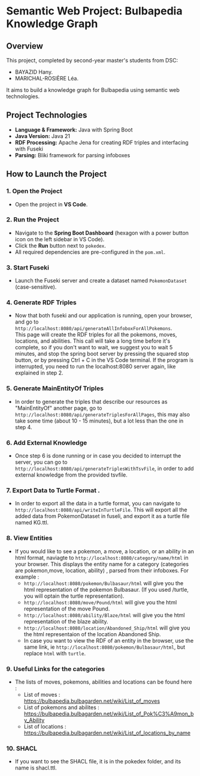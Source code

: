 # Semantic Web Project: Bulbapedia Knowledge Graph

## Overview
This project, completed by second-year master's students from DSC:
- BAYAZID Hany.
- MARICHAL-ROSIÈRE Léa.

It aims to build a knowledge graph for Bulbapedia using semantic web technologies.

## Project Technologies
- **Language & Framework:** Java with Spring Boot
- **Java Version:** Java 21
- **RDF Processing:** Apache Jena for creating RDF triples and interfacing with Fuseki
- **Parsing:** Bliki framework for parsing infoboxes

## How to Launch the Project
### 1. Open the Project
- Open the project in **VS Code**.

### 2. Run the Project
- Navigate to the **Spring Boot Dashboard** (hexagon with a power button icon on the left sidebar in VS Code).
- Click the **Run** button next to `pokedex`.
- All required dependencies are pre-configured in the `pom.xml`.

### 3. Start Fuseki
- Launch the Fuseki server and create a dataset named `PokemonDataset` (case-sensitive).

### 4. Generate RDF Triples
   - Now that both fuseki and our application is running, open your browser, and go to `http://localhost:8080/api/generateAllInfoboxForAllPokemons`. <br> This page will create the RDF triples for all the pokemons, moves, locations, and abilities.
   This call will take a long time before it's complete, so if you don't want to wait, we suggest you to wait 5 minutes, and stop the spring boot server by pressing the squared stop button, or by pressing Ctrl + C in the VS Code terminal.
   If the program is interrupted, you need to run the localhost:8080 server again, like explained in step 2.

### 5. Generate MainEntityOf Triples 
   - In order to generate the triples that describe our resources as "MainEntityOf" another page, go to `http://localhost:8080/api/generateTriplesForAllPages`, this may also take some time (about 10 - 15 minutes), but a lot less than the one in step 4.

### 6. Add External Knowledge 
   - Once step 6 is done running or in case you decided to interrupt the server, you can go to `http://localhost:8080/api/generateTriplesWithTsvFile`, in order to add external knowledge from the provided tsvfile.

### 7. Export Data to Turtle Format . 
   - In order to export all the data in a turtle format, you can navigate to `http://localhost:8080/api/writeInTurtleFile`. This will export all the added data from PokemonDataset in fuseli, and export it as a turtle file named KG.ttl.

### 8. View Entities 
   - If you would like to see a pokemon, a move, a location, or an ability in an html format, naviagte to `http://localhost:8080/category/name/html` in your browser. This displays the entity name for a category (categories are pokemon,move, location,     ability) , parsed from their infoboxes.
   For example :
     - `http://localhost:8080/pokemon/Bulbasaur/html` will give you the html representation of the pokemon Bulbasaur. (If you used /turtle, you will optain the turtle representation).
     - `http://localhost:8080/move/Pound/html` will give you the html representation of the move Pound.
     - `http://localhost:8080/ability/Blaze/html` will give you the html representation of the blaze ability.
     - `http://localhost:8080/location/Abandoned_Ship/html` will give you the html representaion of the location Abandoned Ship.
     - In case you want to view the RDF of an entity in the browser, use the same link, ie `http://localhost:8080/pokemon/Bulbasaur/html`, but replace `html` with `turtle`.

### 9. Useful Links for the categories 
   - The lists of moves, pokemons, abilities and locations can be found here :
     - List of moves : https://bulbapedia.bulbagarden.net/wiki/List_of_moves
     - List of pokemons and abilites : https://bulbapedia.bulbagarden.net/wiki/List_of_Pok%C3%A9mon_by_Ability
     - List of locations : https://bulbapedia.bulbagarden.net/wiki/List_of_locations_by_name

### 10. SHACL
   - If you want to see the SHACL file, it is in the pokedex folder, and its name is shacl.ttl.
